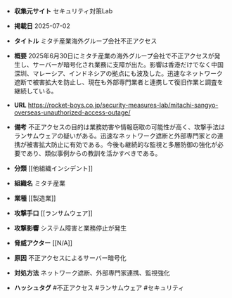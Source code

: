 - **収集元サイト**
セキュリティ対策Lab

- **掲載日**
2025-07-02

- **タイトル**
ミタチ産業海外グループ会社不正アクセス

- **概要**
2025年6月30日にミタチ産業の海外グループ会社で不正アクセスが発生し、サーバーが暗号化され業務に支障が出た。影響は香港だけでなく中国深圳、マレーシア、インドネシアの拠点にも波及した。迅速なネットワーク遮断で被害拡大を防止し、現在も外部専門業者と連携して復旧作業と調査を継続している。

- **URL**
https://rocket-boys.co.jp/security-measures-lab/mitachi-sangyo-overseas-unauthorized-access-outage/

- **備考**
不正アクセスの目的は業務妨害や情報窃取の可能性が高く、攻撃手法はランサムウェアの疑いがある。迅速なネットワーク遮断と外部専門家との連携が被害拡大防止に有効である。今後も継続的な監視と多層防御の強化が必要であり、類似事例からの教訓を活かすべきである。

- **分類**
[[他組織インシデント]]

- **組織名**
ミタチ産業

- **業種**
[[製造業]]

- **攻撃手口**
[[ランサムウェア]]

- **攻撃影響**
システム障害と業務停止が発生

- **脅威アクター**
[[N/A]]

- **原因**
不正アクセスによるサーバー暗号化

- **対処方法**
ネットワーク遮断、外部専門家連携、監視強化

- **ハッシュタグ**
#不正アクセス #ランサムウェア #セキュリティ
